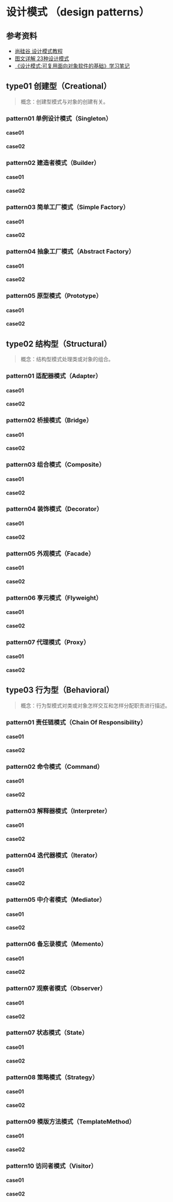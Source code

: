 # 设计模式 （design patterns）
## 参考资料
- [尚硅谷 设计模式教程](https://www.bilibili.com/video/BV1G4411c7N4?p=1&vd_source=478f23bc58e5b8ebc20933ceaaa169a6)
- [图文详解 23种设计模式](https://mp.weixin.qq.com/s?__biz=MzU0OTE4MzYzMw==&mid=2247517079&idx=2&sn=6406008df0b99ee3d97bbceaa278f2f2&chksm=fbb10a69ccc6837fde5639b70b4c8ef4f0902f3b728dd4f9a4bded687cac5ff8998af17e0719&scene=27)
- [《设计模式:可复用面向对象软件的基础》学习笔记](https://jueee.github.io/design-patterns/)

## type01 创建型（Creational）
> 概念：创建型模式与对象的创建有关。

### pattern01 单例设计模式（Singleton）
#### case01
#### case02

### pattern02 建造者模式（Builder）
#### case01
#### case02

### pattern03 简单工厂模式（Simple Factory）
#### case01
#### case02

### pattern04 抽象工厂模式（Abstract Factory）
#### case01
#### case02

### pattern05 原型模式（Prototype）
#### case01
#### case02

## type02 结构型（Structural）
> 概念：结构型模式处理类或对象的组合。

### pattern01 适配器模式（Adapter）
#### case01
#### case02

### pattern02 桥接模式（Bridge）
#### case01
#### case02

### pattern03 组合模式（Composite）
#### case01
#### case02

### pattern04 装饰模式（Decorator）
#### case01
#### case02

### pattern05 外观模式（Facade）
#### case01
#### case02

### pattern06 享元模式（Flyweight）
#### case01
#### case02

### pattern07 代理模式（Proxy）
#### case01
#### case02

## type03 行为型（Behavioral）
> 概念：行为型模式对类或对象怎样交互和怎样分配职责进行描述。

### pattern01 责任链模式（Chain Of Responsibility）
#### case01
#### case02

### pattern02 命令模式（Command）
#### case01
#### case02

### pattern03 解释器模式（Interpreter）
#### case01
#### case02

### pattern04 迭代器模式（Iterator）
#### case01
#### case02

### pattern05 中介者模式（Mediator）
#### case01
#### case02

### pattern06 备忘录模式（Memento）
#### case01
#### case02

### pattern07 观察者模式（Observer）
#### case01
#### case02

### pattern07 状态模式（State）
#### case01
#### case02

### pattern08 策略模式（Strategy）
#### case01
#### case02

### pattern09 模版方法模式（TemplateMethod）
#### case01
#### case02

### pattern10 访问者模式（Visitor）
#### case01
#### case02